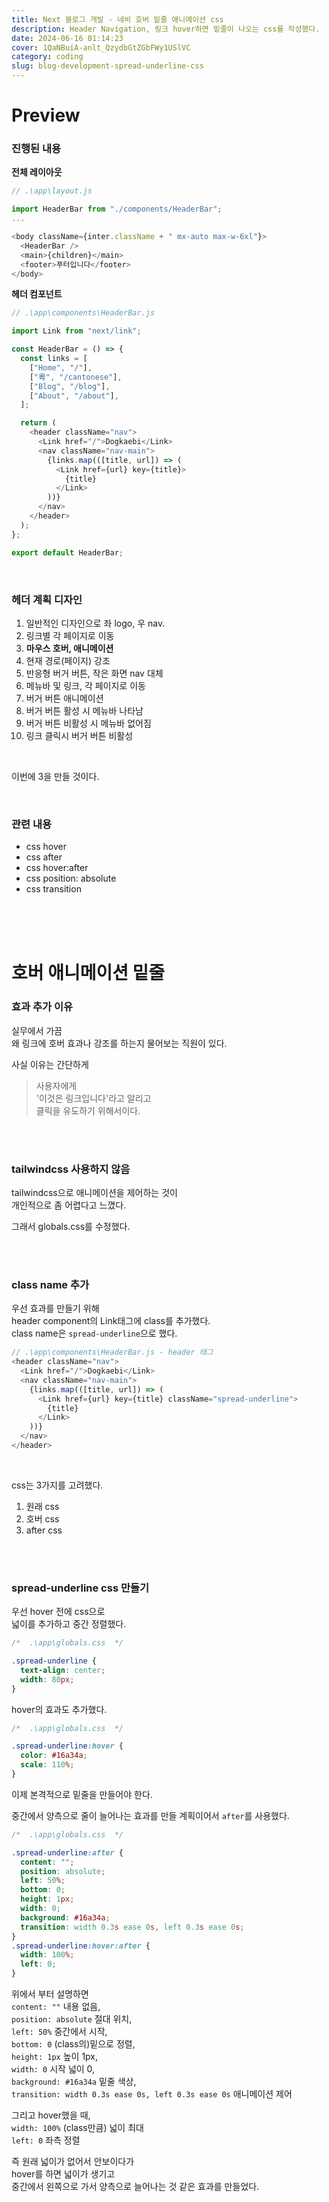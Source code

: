 ```yaml
---
title: Next 블로그 개발 - 네비 호버 밑줄 애니메이션 css
description: Header Navigation, 링크 hover하면 밑줄이 나오는 css를 작성했다.
date: 2024-06-16 01:14:23
cover: 1QaNBuiA-anlt_QzydbGtZGbFWy1USlVC
category: coding
slug: blog-development-spread-underline-css
---
```


# Preview

### 진행된 내용

**전체 레이아웃**

```js
// .\app\layout.js

import HeaderBar from "./components/HeaderBar";
...

<body className={inter.className + " mx-auto max-w-6xl"}>
  <HeaderBar />
  <main>{children}</main>
  <footer>푸터입니다</footer>
</body>
```

**헤더 컴포넌트**

```js
// .\app\components\HeaderBar.js

import Link from "next/link";

const HeaderBar = () => {
  const links = [
    ["Home", "/"],
    ["粵", "/cantonese"],
    ["Blog", "/blog"],
    ["About", "/about"],
  ];

  return (
    <header className="nav">
      <Link href="/">Dogkaebi</Link>
      <nav className="nav-main">
        {links.map(([title, url]) => (
          <Link href={url} key={title}>
            {title}
          </Link>
        ))}
      </nav>
    </header>
  );
};

export default HeaderBar;
```

<br>

### 헤더 계획 디자인

1. 일반적인 디자인으로 좌 logo, 우 nav.
2. 링크별 각 페이지로 이동
3. **마우스 호버, 애니메이션**
4. 현재 경로(페이지) 강조
5. 반응형 버거 버튼, 작은 화면 nav 대체
6. 메뉴바 및 링크, 각 페이지로 이동
7. 버거 버튼 애니메이션
8. 버거 버튼 활성 시 메뉴바 나타남
9. 버거 버튼 비활성 시 메뉴바 없어짐
10. 링크 클릭시 버거 버튼 비활성

<br>

이번에 3을 만들 것이다.

<br>

### 관련 내용

- css hover
- css after
- css hover:after
- css position: absolute
- css transition

<br><br><br>

# 호버 애니메이션 밑줄

### 효과 추가 이유

실무에서 가끔  
왜 링크에 호버 효과나 강조를 하는지 물어보는 직원이 있다.

사실 이유는 간단하게

> 사용자에게  
> '이것은 링크입니다'라고 알리고  
> 클릭을 유도하기 위해서이다.

<br><br>

### tailwindcss 사용하지 않음

tailwindcss으로 애니메이션을 제어하는 것이  
개인적으로 좀 어렵다고 느꼈다.

그래서 globals.css를 수정했다.

<br><br>

### class name 추가

우선 효과를 만들기 위해  
header component의 Link태그에 class를 추가했다.  
class name은 `spread-underline`으로 했다.

```js
// .\app\components\HeaderBar.js - header 태그
<header className="nav">
  <Link href="/">Dogkaebi</Link>
  <nav className="nav-main">
    {links.map(([title, url]) => (
      <Link href={url} key={title} className="spread-underline">
        {title}
      </Link>
    ))}
  </nav>
</header>
```

<br>

css는 3가지를 고려했다.

1. 원래 css
2. 호버 css
3. after css

<br><br>

### spread-underline css 만들기

우선 hover 전에 css으로  
넓이를 추가하고 중간 정렬했다.

```css
/*  .\app\globals.css  */

.spread-underline {
  text-align: center;
  width: 80px;
}
```

hover의 효과도 추가했다.

```css
/*  .\app\globals.css  */

.spread-underline:hover {
  color: #16a34a;
  scale: 110%;
}
```

이제 본격적으로 밑줄을 만들어야 한다.

중간에서 양측으로 줄이 늘어나는 효과를 만들 계획이어서 `after`를 사용했다.

```css
/*  .\app\globals.css  */

.spread-underline:after {
  content: "";
  position: absolute;
  left: 50%;
  bottom: 0;
  height: 1px;
  width: 0;
  background: #16a34a;
  transition: width 0.3s ease 0s, left 0.3s ease 0s;
}
.spread-underline:hover:after {
  width: 100%;
  left: 0;
}
```

위에서 부터 설명하면  
`content: ""` 내용 없음,  
`position: absolute` 절대 위치,  
`left: 50%` 중간에서 시작,  
`bottom: 0` (class의)밑으로 정렬,  
`height: 1px` 높이 1px,  
`width: 0` 시작 넓이 0,  
`background: #16a34a` 밑줄 색상,  
`transition: width 0.3s ease 0s, left 0.3s ease 0s` 애니메이션 제어

그리고 hover했을 때,  
`width: 100%` (class만큼) 넓이 최대  
`left: 0` 좌측 정렬

즉 원래 넓이가 없어서 안보이다가  
hover를 하면 넓이가 생기고  
중간에서 왼쪽으로 가서 양측으로 늘어나는 것 같은 효과를 만들었다.
